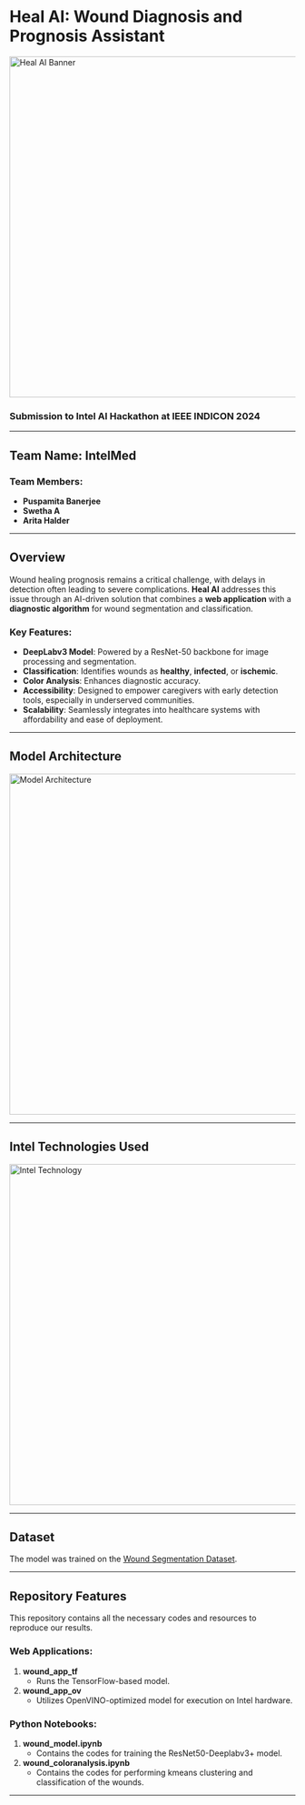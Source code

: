 # **Heal AI: Wound Diagnosis and Prognosis Assistant**  

<img src="https://github.com/user-attachments/assets/25ac9a12-f691-42a0-b8c7-39dedf81ad86" alt="Heal AI Banner" width="600"/>  


### Submission to **Intel AI Hackathon** at **IEEE INDICON 2024**  

---

## **Team Name:** IntelMed  
### **Team Members:**  
- **Puspamita Banerjee**  
- **Swetha A**  
- **Arita Halder**  

---

## **Overview**  
Wound healing prognosis remains a critical challenge, with delays in detection often leading to severe complications. **Heal AI** addresses this issue through an AI-driven solution that combines a **web application** with a **diagnostic algorithm** for wound segmentation and classification.

### **Key Features:**  
- **DeepLabv3 Model**: Powered by a ResNet-50 backbone for image processing and segmentation.  
- **Classification**: Identifies wounds as **healthy**, **infected**, or **ischemic**.  
- **Color Analysis**: Enhances diagnostic accuracy.  
- **Accessibility**: Designed to empower caregivers with early detection tools, especially in underserved communities.  
- **Scalability**: Seamlessly integrates into healthcare systems with affordability and ease of deployment.  

---

## **Model Architecture**  
<img src="https://github.com/user-attachments/assets/66fc4ca5-5677-4fe0-916f-c277cd1311b0" alt="Model Architecture" width="600"/>  

---

## **Intel Technologies Used**  
<img src="https://github.com/user-attachments/assets/d6b1fee7-648f-4d8a-86a3-c66a98adf85b" alt="Intel Technology" width="600"/>  


---

## **Dataset**  
The model was trained on the [Wound Segmentation Dataset](https://www.kaggle.com/datasets/leoscode/wound-segmentation-images/data).  

---

## **Repository Features**  

This repository contains all the necessary codes and resources to reproduce our results.  

### **Web Applications:**  
1. **wound_app_tf**  
   - Runs the TensorFlow-based model.  
2. **wound_app_ov**  
   - Utilizes OpenVINO-optimized model for execution on Intel hardware.
  
### **Python Notebooks:**  
1. **wound_model.ipynb**  
   - Contains the codes for training the ResNet50-Deeplabv3+ model.  
2. **wound_coloranalysis.ipynb**  
   - Contains the codes for performing kmeans clustering and classification of the wounds.  

---


